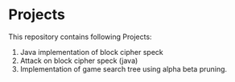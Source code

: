 Projects
========

This repository contains following Projects:
1. Java implementation of block cipher speck
2. Attack on block cipher speck (java)
3. Implementation of game search tree using alpha beta pruning.
